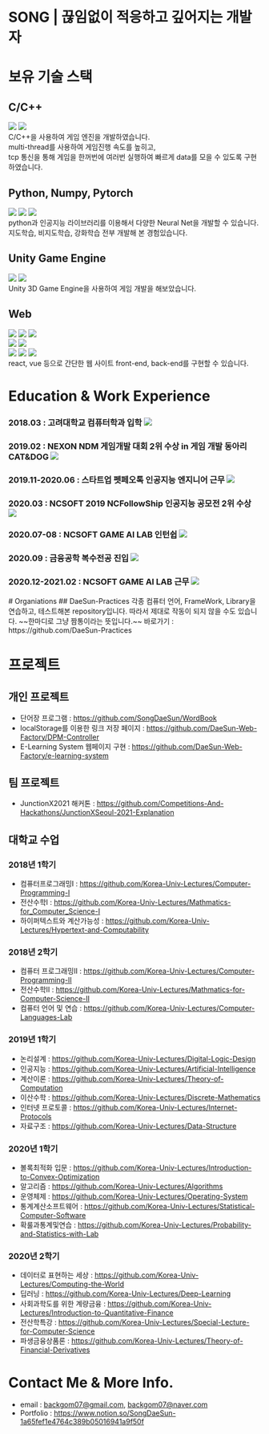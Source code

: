 # SONG | 끊임없이 적응하고 깊어지는 개발자
# 보유 기술 스택
## C/C++
<img src="https://img.shields.io/badge/C-A8B9CC?style=flat-square&logo=C&logoColor=white"/></a>
<img src="https://img.shields.io/badge/C%2B%2B-00599C?style=flat-square&logo=C%2B%2B&logoColor=white"/></a>
<br>
C/C++을 사용하여 게임 엔진을 개발하였습니다.  
multi-thread를 사용하여 게임진행 속도를 높히고,  
tcp 통신을 통해 게임을 한꺼번에 여러번 실행하여 빠르게 data를 모을 수 있도록 구현하였습니다.  

## Python, Numpy, Pytorch
<img src="https://img.shields.io/badge/Python-3766AB?style=flat-square&logo=Python&logoColor=white"/></a> 
<img src="https://img.shields.io/badge/PyTorch-EE4C2C?style=flat-square&logo=PyTorch&logoColor=white"/></a>
<img src="https://img.shields.io/badge/TensorFlow-FF6F00?style=flat-square&logo=TensorFlow&logoColor=white"/></a>
<br>
python과 인공지능 라이브러리를 이용해서 다양한 Neural Net을 개발할 수 있습니다.  
지도학습, 비지도학습, 강화학습 전부 개발해 본 경험있습니다.

## Unity Game Engine
<img src="https://img.shields.io/badge/Unity-000000?style=flat-square&logo=Unity&logoColor=white"/></a>
<img src="https://img.shields.io/badge/C%23-239120?style=flat-square&logo=C+Sharp&logoColor=white"/></a>
<br>
Unity 3D Game Engine을 사용하여 게임 개발을 해보았습니다.

## Web
<img src="https://img.shields.io/badge/HTML-E34F26?style=flat-square&logo=Html5&logoColor=white"/></a>
<img src="https://img.shields.io/badge/CSS-1572B6?style=flat-square&logo=CSS3&logoColor=white"/></a>
<img src="https://img.shields.io/badge/JavaScript-F7DF1E?style=flat-square&logo=JavaScript&logoColor=white"/></a>
<br>
<img src="https://img.shields.io/badge/React-61DAFB?style=flat-square&logo=React&logoColor=white"/></a>
<img src="https://img.shields.io/badge/Vue-4FC08D?style=flat-square&logo=Vue.js&logoColor=white"/></a>
<br>
<img src="https://img.shields.io/badge/SQLite-003B57?style=flat-square&logo=SQLite&logoColor=white"/></a>
<img src="https://img.shields.io/badge/MySQL-4479A1?style=flat-square&logo=MySQL&logoColor=white"/></a>
<img src="https://img.shields.io/badge/MongoDB-47A248?style=flat-square&logo=MongoDB&logoColor=white"/></a>
<br>
react, vue 등으로 간단한 웹 사이트 front-end, back-end를 구현할 수 있습니다.

# Education & Work Experience
<h3> 
  2018.03 : 고려대학교 컴퓨터학과 입학  
  <img src="https://img.shields.io/badge/Education-339933?style=flat-square&logo=&logoColor=white"/> 
</h3>

<h3> 
  2019.02 : NEXON NDM 게임개발 대회 2위 수상 in 게임 개발 동아리 CAT&DOG  
  <img src="https://img.shields.io/badge/Winning-993333?style=flat-square&logo=&logoColor=white"/> 
</h3>

<h3> 
  2019.11-2020.06 : 스타트업 펫페오톡 인공지능 엔지니어 근무 
  <img src="https://img.shields.io/badge/Work Experience-111199?style=flat-square&logo=&logoColor=white"/> 
</h3>

<h3> 
  2020.03 : NCSOFT 2019 NCFollowShip 인공지능 공모전 2위 수상 
  <img src="https://img.shields.io/badge/Winning-993333?style=flat-square&logo=&logoColor=white"/>
</h3>

<h3> 
  2020.07-08 : NCSOFT GAME AI LAB 인턴쉽 
  <img src="https://img.shields.io/badge/Work Experience-111199?style=flat-square&logo=&logoColor=white"/> 
</h3> 

<h3> 
  2020.09 : 금융공학 복수전공 진입 
  <img src="https://img.shields.io/badge/Education-339933?style=flat-square&logo=&logoColor=white"/>
</h3>

<h3> 
  2020.12-2021.02 : NCSOFT GAME AI LAB 근무 
  <img src="https://img.shields.io/badge/Work Experience-111199?style=flat-square&logo=&logoColor=white"/> 
</h3> 
# Organiations
## DaeSun-Practices
각종 컴퓨터 언어, FrameWork, Library을 연습하고, 테스트해본 repository입니다.  
따라서 제대로 작동이 되지 않을 수도 있습니다.  
~~한마디로 그냥 짬통이라는 뜻입니다.~~  
바로가기 : https://github.com/DaeSun-Practices

# 프로젝트
## 개인 프로젝트
- 단어장 프로그램 : https://github.com/SongDaeSun/WordBook
- localStorage를 이용한 링크 저장 페이지 : https://github.com/DaeSun-Web-Factory/DPM-Controller
- E-Learning System 웹페이지 구현 : https://github.com/DaeSun-Web-Factory/e-learning-system

## 팀 프로젝트
- JunctionX2021 해커톤 : https://github.com/Competitions-And-Hackathons/JunctionXSeoul-2021-Explanation

## 대학교 수업
### 2018년 1학기
- 컴퓨터프로그래밍I : https://github.com/Korea-Univ-Lectures/Computer-Programming-I
- 전산수학I : https://github.com/Korea-Univ-Lectures/Mathmatics-for_Computer_Science-I
- 하이퍼텍스트와 계산가능성 : https://github.com/Korea-Univ-Lectures/Hypertext-and-Computability

### 2018년 2학기
- 컴퓨터 프로그래밍II : https://github.com/Korea-Univ-Lectures/Computer-Programming-II
- 전산수학II : https://github.com/Korea-Univ-Lectures/Mathmatics-for-Computer-Science-II
- 컴퓨터 언어 및 연습 : https://github.com/Korea-Univ-Lectures/Computer-Languages-Lab

### 2019년 1학기
- 논리설계 : https://github.com/Korea-Univ-Lectures/Digital-Logic-Design
- 인공지능 : https://github.com/Korea-Univ-Lectures/Artificial-Intelligence
- 계산이론 : https://github.com/Korea-Univ-Lectures/Theory-of-Computation
- 이산수학 : https://github.com/Korea-Univ-Lectures/Discrete-Mathematics
- 인터넷 프로토콜 : https://github.com/Korea-Univ-Lectures/Internet-Protocols
- 자료구조 : https://github.com/Korea-Univ-Lectures/Data-Structure

### 2020년 1학기
- 볼록최적화 입문 : https://github.com/Korea-Univ-Lectures/Introduction-to-Convex-Optimization
- 알고리즘 : https://github.com/Korea-Univ-Lectures/Algorithms
- 운영체제 : https://github.com/Korea-Univ-Lectures/Operating-System
- 통계계산소프트웨어 : https://github.com/Korea-Univ-Lectures/Statistical-Computer-Software
- 확룰과통계및연습 : https://github.com/Korea-Univ-Lectures/Probability-and-Statistics-with-Lab

### 2020년 2학기
- 데이터로 표현하는 세상 : https://github.com/Korea-Univ-Lectures/Computing-the-World
- 딥러닝 : https://github.com/Korea-Univ-Lectures/Deep-Learning
- 사회과학도를 위한 계량금융 : https://github.com/Korea-Univ-Lectures/Introduction-to-Quantitative-Finance
- 전산학특강 : https://github.com/Korea-Univ-Lectures/Special-Lecture-for-Computer-Science
- 파생금융상품론 : https://github.com/Korea-Univ-Lectures/Theory-of-Financial-Derivatives

# Contact Me & More Info.
- email : backgom07@gmail.com, backgom07@naver.com  
- Portfolio : https://www.notion.so/SongDaeSun-1a65fef1e4764c389b05016941a9f50f
